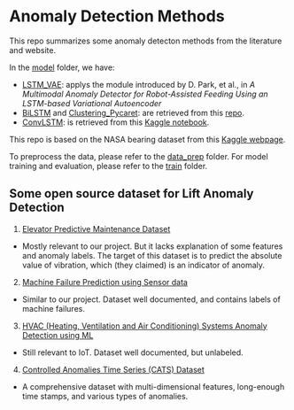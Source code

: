 # Anomaly Detection Methods

This repo summarizes some anomaly detecton methods from the literature and website. 

In the [model](Anomaly_Detection_Methods_1/AnomDetect/model) folder, we have: 
- [LSTM_VAE](Anomaly_Detection_Methods_1/AnomDetect/model/LSTM_VAE.py): applys the module introduced by D. Park, et al., in *A Multimodal Anomaly Detector for Robot-Assisted Feeding Using an LSTM-based Variational Autoencoder*
- [BiLSTM](Anomaly_Detection_Methods_1/AnomDetect/model/BiLSTM.py) and [Clustering_Pycaret](Anomaly_Detection_Methods_1/AnomDetect/model/Clustering_Pycaret.py):
  are retrieved from this [repo](https://github.com/Wb-az/timeseries-sensor-anomaly-detection/blob/main/multiple_timeseries_anomaly.ipynb).
- [ConvLSTM](Anomaly_Detection_Methods_1/AnomDetect/model/ConvLSTM.py): is retrieved from this [Kaggle notebook](https://www.kaggle.com/code/kyklosfraunhofer/anomaly-detection-on-nasa-bearings-dataset/notebook).

This repo is based on the NASA bearing dataset from this [Kaggle webpage](https://www.kaggle.com/datasets/vinayak123tyagi/bearing-dataset). 

To preprocess the data, please refer to the [data_prep](Anomaly_Detection_Methods_1/AnomDetect/model) folder. For model training and evaluation, please refer to the [train](Anomaly_Detection_Methods_1/AnomDetect/train) folder. 

## Some open source dataset for Lift Anomaly Detection 
1. [Elevator Predictive Maintenance Dataset](https://www.kaggle.com/datasets/shivamb/elevator-predictive-maintenance-dataset/data)
  - Mostly relevant to our project. But it lacks explanation of some features and anomaly labels. The target of this dataset is to predict the absolute value of vibration, which (they claimed) is an indicator of anomaly. 
2. [Machine Failure Prediction using Sensor data](https://www.kaggle.com/datasets/umerrtx/machine-failure-prediction-using-sensor-data)
  - Similar to our project. Dataset well documented, and contains labels of machine failures. 
3. [HVAC (Heating, Ventilation and Air Conditioning) Systems Anomaly Detection using ML](https://www.kaggle.com/datasets/shashwatwork/hvac-systems-anomaly-detection-using-ml)
  - Still relevant to IoT. Dataset well documented, but unlabeled. 
4. [Controlled Anomalies Time Series (CATS) Dataset](https://www.kaggle.com/datasets/patrickfleith/controlled-anomalies-time-series-dataset?select=SLXENGDE-CATS-DDD+-+Controlled+Anomalies+Time+Series+-+02.00.pdf)
  - A comprehensive dataset with multi-dimensional features, long-enough time stamps, and various types of anomalies. 
